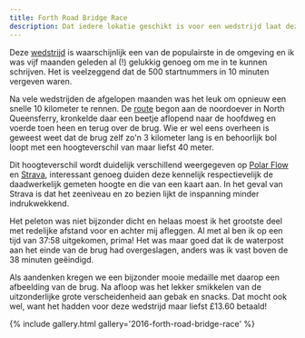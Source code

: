 ```yaml
---
title: Forth Road Bridge Race
description: Dat iedere lokatie geschikt is voor een wedstrijd laat deze loop over Schotland's beruchtste brug zien.
---
```

[1]: https://www.facebook.com/events/1569707536653268/permalink/1647302808893740/
[2]: https://www.google.com/maps/d/u/0/viewer?mid=1ozN7xc44K7GVXNhezr89HtOQe9Q
[3]: https://flow.polar.com/training/analysis/758401587
[4]: https://www.strava.com/activities/675483153

Deze [wedstrijd][1] is waarschijnlijk een van de populairste in de omgeving en ik was vijf maanden geleden al (!) gelukkig genoeg om me in te kunnen schrijven. Het is veelzeggend dat de 500 startnummers in 10 minuten vergeven waren.

<a name="more"></a>

Na vele wedstrijden de afgelopen maanden was het leuk om opnieuw een snelle 10 kilometer te rennen. De [route][2] begon aan de noordoever in North Queensferry, kronkelde daar een beetje aflopend naar de hoofdweg en voerde toen heen en terug over de brug. Wie er wel eens overheen is geweest weet dat de brug zelf zo'n 3 kilometer lang is en behoorlijk bol loopt met een hoogteverschil van maar liefst 40 meter.

Dit hoogteverschil wordt duidelijk verschillend weergegeven op [Polar Flow][3] en [Strava][4], interessant genoeg duiden deze kennelijk respectievelijk de daadwerkelijk gemeten hoogte en die van een kaart aan. In het geval van Strava is dat het zeeniveau en zo bezien lijkt de inspanning minder indrukwekkend.

Het peleton was niet bijzonder dicht en helaas moest ik het grootste deel met redelijke afstand voor en achter mij afleggen. Al met al ben ik op een tijd van 37:58 uitgekomen, prima! Het was maar goed dat ik de waterpost aan het einde van de brug had overgeslagen, anders was ik vast boven de 38 minuten geëindigd.

Als aandenken kregen we een bijzonder mooie medaille met daarop een afbeelding van de brug. Na afloop was het lekker smikkelen van de uitzonderlijke grote verscheidenheid aan gebak en snacks. Dat mocht ook wel, want het hadden voor deze wedstrijd maar liefst £13.60 betaald!

{% include gallery.html gallery='2016-forth-road-bridge-race' %}